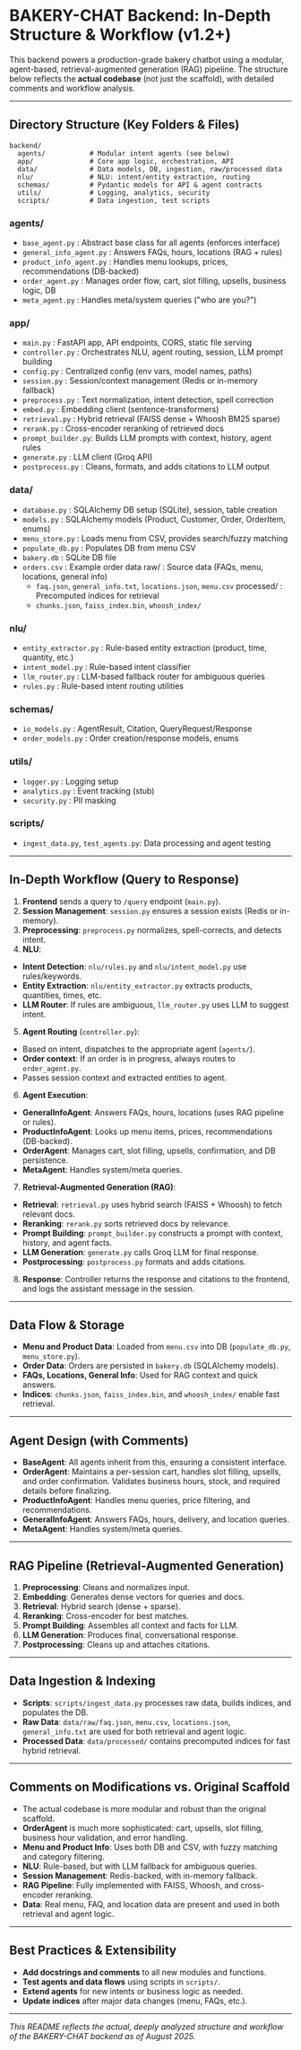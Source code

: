 
# BAKERY-CHAT Backend: In-Depth Structure & Workflow (v1.2+)

This backend powers a production-grade bakery chatbot using a modular, agent-based, retrieval-augmented generation (RAG) pipeline. The structure below reflects the **actual codebase** (not just the scaffold), with detailed comments and workflow analysis.

---

## Directory Structure (Key Folders & Files)

```text
backend/
  agents/           # Modular intent agents (see below)
  app/              # Core app logic, orchestration, API
  data/             # Data models, DB, ingestion, raw/processed data
  nlu/              # NLU: intent/entity extraction, routing
  schemas/          # Pydantic models for API & agent contracts
  utils/            # Logging, analytics, security
  scripts/          # Data ingestion, test scripts
```

### agents/
- `base_agent.py`         : Abstract base class for all agents (enforces interface)
- `general_info_agent.py` : Answers FAQs, hours, locations (RAG + rules)
- `product_info_agent.py` : Handles menu lookups, prices, recommendations (DB-backed)
- `order_agent.py`        : Manages order flow, cart, slot filling, upsells, business logic, DB
- `meta_agent.py`         : Handles meta/system queries ("who are you?")

### app/
- `main.py`         : FastAPI app, API endpoints, CORS, static file serving
- `controller.py`   : Orchestrates NLU, agent routing, session, LLM prompt building
- `config.py`       : Centralized config (env vars, model names, paths)
- `session.py`      : Session/context management (Redis or in-memory fallback)
- `preprocess.py`   : Text normalization, intent detection, spell correction
- `embed.py`        : Embedding client (sentence-transformers)
- `retrieval.py`    : Hybrid retrieval (FAISS dense + Whoosh BM25 sparse)
- `rerank.py`       : Cross-encoder reranking of retrieved docs
- `prompt_builder.py`: Builds LLM prompts with context, history, agent rules
- `generate.py`     : LLM client (Groq API)
- `postprocess.py`  : Cleans, formats, and adds citations to LLM output

### data/
- `database.py`     : SQLAlchemy DB setup (SQLite), session, table creation
- `models.py`       : SQLAlchemy models (Product, Customer, Order, OrderItem, enums)
- `menu_store.py`   : Loads menu from CSV, provides search/fuzzy matching
- `populate_db.py`  : Populates DB from menu CSV
- `bakery.db`       : SQLite DB file
- `orders.csv`      : Example order data
  raw/              : Source data (FAQs, menu, locations, general info)
   - `faq.json`, `general_info.txt`, `locations.json`, `menu.csv`
  processed/        : Precomputed indices for retrieval
   - `chunks.json`, `faiss_index.bin`, `whoosh_index/`

### nlu/
- `entity_extractor.py` : Rule-based entity extraction (product, time, quantity, etc.)
- `intent_model.py`     : Rule-based intent classifier
- `llm_router.py`       : LLM-based fallback router for ambiguous queries
- `rules.py`            : Rule-based intent routing utilities

### schemas/
- `io_models.py`    : AgentResult, Citation, QueryRequest/Response
- `order_models.py` : Order creation/response models, enums

### utils/
- `logger.py`       : Logging setup
- `analytics.py`    : Event tracking (stub)
- `security.py`     : PII masking

### scripts/
- `ingest_data.py`, `test_agents.py`: Data processing and agent testing

---

## In-Depth Workflow (Query to Response)

1. **Frontend** sends a query to `/query` endpoint (`main.py`).
2. **Session Management**: `session.py` ensures a session exists (Redis or in-memory).
3. **Preprocessing**: `preprocess.py` normalizes, spell-corrects, and detects intent.
4. **NLU**:
  - **Intent Detection**: `nlu/rules.py` and `nlu/intent_model.py` use rules/keywords.
  - **Entity Extraction**: `nlu/entity_extractor.py` extracts products, quantities, times, etc.
  - **LLM Router**: If rules are ambiguous, `llm_router.py` uses LLM to suggest intent.
5. **Agent Routing** (`controller.py`):
  - Based on intent, dispatches to the appropriate agent (`agents/`).
  - **Order context**: If an order is in progress, always routes to `order_agent.py`.
  - Passes session context and extracted entities to agent.
6. **Agent Execution**:
  - **GeneralInfoAgent**: Answers FAQs, hours, locations (uses RAG pipeline or rules).
  - **ProductInfoAgent**: Looks up menu items, prices, recommendations (DB-backed).
  - **OrderAgent**: Manages cart, slot filling, upsells, confirmation, and DB persistence.
  - **MetaAgent**: Handles system/meta queries.
7. **Retrieval-Augmented Generation (RAG)**:
  - **Retrieval**: `retrieval.py` uses hybrid search (FAISS + Whoosh) to fetch relevant docs.
  - **Reranking**: `rerank.py` sorts retrieved docs by relevance.
  - **Prompt Building**: `prompt_builder.py` constructs a prompt with context, history, and agent facts.
  - **LLM Generation**: `generate.py` calls Groq LLM for final response.
  - **Postprocessing**: `postprocess.py` formats and adds citations.
8. **Response**: Controller returns the response and citations to the frontend, and logs the assistant message in the session.

---

## Data Flow & Storage

- **Menu and Product Data**: Loaded from `menu.csv` into DB (`populate_db.py`, `menu_store.py`).
- **Order Data**: Orders are persisted in `bakery.db` (SQLAlchemy models).
- **FAQs, Locations, General Info**: Used for RAG context and quick answers.
- **Indices**: `chunks.json`, `faiss_index.bin`, and `whoosh_index/` enable fast retrieval.

---

## Agent Design (with Comments)

- **BaseAgent**: All agents inherit from this, ensuring a consistent interface.
- **OrderAgent**: Maintains a per-session cart, handles slot filling, upsells, and order confirmation. Validates business hours, stock, and required details before finalizing.
- **ProductInfoAgent**: Handles menu queries, price filtering, and recommendations.
- **GeneralInfoAgent**: Answers FAQs, hours, delivery, and location queries.
- **MetaAgent**: Handles system/meta queries.

---

## RAG Pipeline (Retrieval-Augmented Generation)

1. **Preprocessing**: Cleans and normalizes input.
2. **Embedding**: Generates dense vectors for queries and docs.
3. **Retrieval**: Hybrid search (dense + sparse).
4. **Reranking**: Cross-encoder for best matches.
5. **Prompt Building**: Assembles all context and facts for LLM.
6. **LLM Generation**: Produces final, conversational response.
7. **Postprocessing**: Cleans up and attaches citations.

---

## Data Ingestion & Indexing

- **Scripts**: `scripts/ingest_data.py` processes raw data, builds indices, and populates the DB.
- **Raw Data**: `data/raw/faq.json`, `menu.csv`, `locations.json`, `general_info.txt` are used for both retrieval and agent logic.
- **Processed Data**: `data/processed/` contains precomputed indices for fast hybrid retrieval.

---

## Comments on Modifications vs. Original Scaffold

- The actual codebase is more modular and robust than the original scaffold.
- **OrderAgent** is much more sophisticated: cart, upsells, slot filling, business hour validation, and error handling.
- **Menu and Product Info**: Uses both DB and CSV, with fuzzy matching and category filtering.
- **NLU**: Rule-based, but with LLM fallback for ambiguous queries.
- **Session Management**: Redis-backed, with in-memory fallback.
- **RAG Pipeline**: Fully implemented with FAISS, Whoosh, and cross-encoder reranking.
- **Data**: Real menu, FAQ, and location data are present and used in both retrieval and agent logic.

---

## Best Practices & Extensibility

- **Add docstrings and comments** to all new modules and functions.
- **Test agents and data flows** using scripts in `scripts/`.
- **Extend agents** for new intents or business logic as needed.
- **Update indices** after major data changes (menu, FAQs, etc.).

---

*This README reflects the actual, deeply analyzed structure and workflow of the BAKERY-CHAT backend as of August 2025.*
